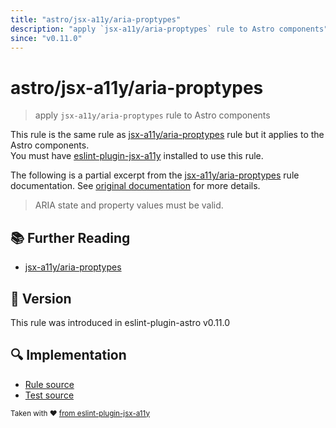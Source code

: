 ```yaml
---
title: "astro/jsx-a11y/aria-proptypes"
description: "apply `jsx-a11y/aria-proptypes` rule to Astro components"
since: "v0.11.0"
---
```


# astro/jsx-a11y/aria-proptypes

> apply `jsx-a11y/aria-proptypes` rule to Astro components

This rule is the same rule as [jsx-a11y/aria-proptypes] rule but it applies to the Astro components.  
You must have [eslint-plugin-jsx-a11y] installed to use this rule.

[eslint-plugin-jsx-a11y]: https://github.com/jsx-eslint/eslint-plugin-jsx-a11y
[jsx-a11y/aria-proptypes]: https://github.com/jsx-eslint/eslint-plugin-jsx-a11y/tree/HEAD/docs/rules/aria-proptypes.md

The following is a partial excerpt from the [jsx-a11y/aria-proptypes] rule documentation. See [original documentation][jsx-a11y/aria-proptypes] for more details.

> ARIA state and property values must be valid.

## :books: Further Reading

- [jsx-a11y/aria-proptypes]

## :rocket: Version

This rule was introduced in eslint-plugin-astro v0.11.0

## :mag: Implementation

- [Rule source](https://github.com/ota-meshi/eslint-plugin-astro/blob/main/src/rules/jsx-a11y/aria-proptypes.ts)
- [Test source](https://github.com/ota-meshi/eslint-plugin-astro/blob/main/tests/src/rules/jsx-a11y/aria-proptypes.ts)

<sup>Taken with ❤️ [from eslint-plugin-jsx-a11y](https://github.com/jsx-eslint/eslint-plugin-jsx-a11y/tree/HEAD/docs/rules/aria-proptypes.md)</sup>
